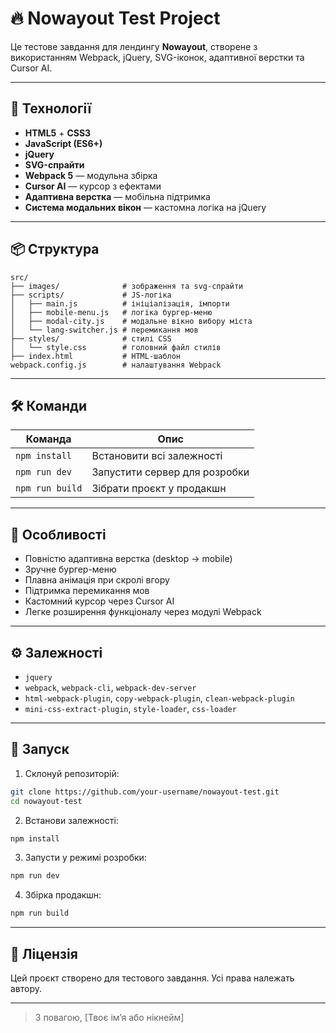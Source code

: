 # 🔥 Nowayout Test Project

Це тестове завдання для лендингу **Nowayout**, створене з використанням Webpack, jQuery, SVG-іконок, адаптивної верстки та Cursor AI.

---

## 🚀 Технології

- **HTML5** + **CSS3**  
- **JavaScript (ES6+)**
- **jQuery**
- **SVG-спрайти**
- **Webpack 5** — модульна збірка
- **Cursor AI** — курсор з ефектами
- **Адаптивна верстка** — мобільна підтримка
- **Система модальних вікон** — кастомна логіка на jQuery

---

## 📦 Структура

```
src/
├── images/              # зображення та svg-спрайти
├── scripts/             # JS-логіка
│   ├── main.js          # ініціалізація, імпорти
│   ├── mobile-menu.js   # логіка бургер-меню
│   ├── modal-city.js    # модальне вікно вибору міста
│   └── lang-switcher.js # перемикання мов
├── styles/              # стилі CSS
│   └── style.css        # головний файл стилів
├── index.html           # HTML-шаблон
webpack.config.js        # налаштування Webpack
```

---

## 🛠️ Команди

| Команда        | Опис                              |
|----------------|------------------------------------|
| `npm install`  | Встановити всі залежності         |
| `npm run dev`  | Запустити сервер для розробки     |
| `npm run build`| Зібрати проєкт у продакшн         |

---

## 📸 Особливості

- Повністю адаптивна верстка (desktop → mobile)
- Зручне бургер-меню
- Плавна анімація при скролі вгору
- Підтримка перемикання мов
- Кастомний курсор через Cursor AI
- Легке розширення функціоналу через модулі Webpack

---

## ⚙️ Залежності

- `jquery`
- `webpack`, `webpack-cli`, `webpack-dev-server`
- `html-webpack-plugin`, `copy-webpack-plugin`, `clean-webpack-plugin`
- `mini-css-extract-plugin`, `style-loader`, `css-loader`

---

## 🧪 Запуск

1. Склонуй репозиторій:
```bash
git clone https://github.com/your-username/nowayout-test.git
cd nowayout-test
```

2. Встанови залежності:
```bash
npm install
```

3. Запусти у режимі розробки:
```bash
npm run dev
```

4. Збірка продакшн:
```bash
npm run build
```

---

## 📄 Ліцензія

Цей проєкт створено для тестового завдання. Усі права належать автору.

---

> З повагою, [Твоє ім’я або нікнейм]
